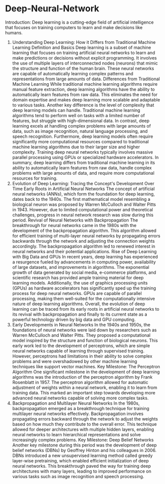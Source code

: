 # Deep-Neural-Network
Introduction:
Deep learning is a cutting-edge field of artificial intelligence that focuses on training computers to learn and make decisions like humans.
1. Understanding Deep Learning: How it Differs from Traditional Machine Learning
Definition and Basics
Deep learning is a subset of machine learning that focuses on training artificial neural networks to learn and make predictions or decisions without explicit programming. It involves the use of multiple layers of interconnected nodes (neurons) that mimic the structure and function of the human brain. These neural networks are capable of automatically learning complex patterns and representations from large amounts of data.
Differences from Traditional Machine Learning
While traditional machine learning algorithms require manual feature extraction, deep learning algorithms have the ability to automatically learn features from raw data. This eliminates the need for domain expertise and makes deep learning more scalable and adaptable to various tasks. Another key difference is the level of complexity that deep learning models can handle. Traditional machine learning algorithms tend to perform well on tasks with a limited number of features, but struggle with high-dimensional data. In contrast, deep learning excels at handling complex problems with large amounts of data, such as image recognition, natural language processing, and speech recognition. Furthermore, deep learning models often require significantly more computational resources compared to traditional machine learning algorithms due to their larger size and higher complexity. Training deep neural networks typically involves massive parallel processing using GPUs or specialized hardware accelerators. In summary, deep learning differs from traditional machine learning in its ability to automatically learn features from raw data, handle complex problems with large amounts of data, and require more computational resources for training.
2. Evolution of Deep Learning: Tracing the Concept's Development Over Time
Early Roots in Artificial Neural Networks
The concept of artificial neural networks (ANNs), which form the foundation for deep learning, dates back to the 1940s. The first mathematical model resembling a biological neuron was proposed by Warren McCulloch and Walter Pitts in 1943. However, due to limited computational power and theoretical challenges, progress in neural network research was slow during this period.
Revival of Neural Networks with Backpropagation
The breakthrough for neural networks came in the 1980s with the development of the backpropagation algorithm. This algorithm allowed for efficient training of multi-layer neural networks by propagating errors backwards through the network and adjusting the connection weights accordingly. The backpropagation algorithm led to renewed interest in neural networks and their potential applications.
Rise of Deep Learning with Big Data and GPUs
In recent years, deep learning has experienced a resurgence fueled by advancements in computing power, availability of large datasets, and improvements in algorithms. The exponential growth of data generated by social media, e-commerce platforms, and scientific research has provided ample training material for deep learning models. Additionally, the use of graphics processing units (GPUs) as hardware accelerators has significantly sped up the training process for deep neural networks. GPUs are capable of parallel processing, making them well-suited for the computationally intensive nature of deep learning algorithms. Overall, the evolution of deep learning can be traced from its early roots in artificial neural networks to its revival with backpropagation and finally to its current state as a powerful technology driven by big data and GPU computing.
1. Early Developments in Neural Networks
In the 1940s and 1950s, the foundations of neural networks were laid down by researchers such as Warren McCulloch and Walter Pitts. They proposed a computational model inspired by the structure and function of biological neurons. This early work led to the development of perceptrons, which are simple neural networks capable of learning through supervised training. However, perceptrons had limitations in their ability to solve complex problems and were overshadowed by other machine learning techniques like support vector machines.
Key Milestone: The Perceptron Algorithm
One significant milestone in the development of deep learning algorithms was the introduction of the perceptron algorithm by Frank Rosenblatt in 1957. The perceptron algorithm allowed for automatic adjustment of weights within a neural network, enabling it to learn from training data. This marked an important step towards developing more advanced neural networks capable of solving more complex tasks.
2. Backpropagation and Multilayer Neural Networks
In the 1980s, backpropagation emerged as a breakthrough technique for training multilayer neural networks effectively. Backpropagation involves propagating errors backward through the network to adjust the weights based on how much they contribute to the overall error. This technique allowed for deeper architectures with multiple hidden layers, enabling neural networks to learn hierarchical representations and solve increasingly complex problems.
Key Milestone: Deep Belief Networks
Another key milestone during this period was the development of deep belief networks (DBNs) by Geoffrey Hinton and his colleagues in 2006. DBNs introduced a new unsupervised learning method called greedy layer-wise pretraining, which enabled efficient initialization of deep neural networks. This breakthrough paved the way for training deep architectures with many layers, leading to improved performance on various tasks such as image recognition and speech processing.


